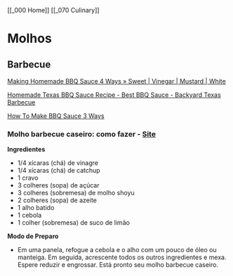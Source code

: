 [[_000 Home]]
[[_070 Culinary]]

# Molhos

## Barbecue

[Making Homemade BBQ Sauce 4 Ways » Sweet | Vinegar | Mustard | White](https://www.youtube.com/watch?v=84HBNzJ-Ysc)

[Homemade Texas BBQ Sauce Recipe - Best BBQ Sauce - Backyard Texas Barbecue](https://www.youtube.com/watch?v=ZkBh4Bzv2T8)

[How To Make BBQ Sauce 3 Ways](https://www.youtube.com/watch?v=uEddBGAGPi0)

### Molho barbecue caseiro: como fazer - [Site](https://blog.tudogostoso.com.br/cardapios/receitas-faceis/molho-barbecue-caseiro-como-fazer/)

**Ingredientes**

- 1/4 xícaras (chá) de vinagre
- 1/4 xícaras (chá) de catchup
- 1 cravo
- 3 colheres (sopa) de açúcar
- 3 colheres (sobremesa) de molho shoyu
- 2 colheres (sopa) de azeite
- 1 alho batido
- 1 cebola
- 1 colher (sobremesa) de suco de limão

**Modo de Preparo**

- Em uma panela, refogue a cebola e o alho com um pouco de óleo ou manteiga. Em seguida, acrescente todos os outros ingredientes e mexa. Espere reduzir e engrossar. Está pronto seu molho barbecue caseiro.
